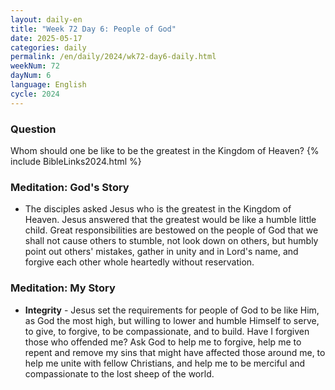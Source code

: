 ```yaml
---
layout: daily-en
title: "Week 72 Day 6: People of God"
date: 2025-05-17
categories: daily
permalink: /en/daily/2024/wk72-day6-daily.html
weekNum: 72
dayNum: 6
language: English
cycle: 2024
---
```

### Question     
Whom should one be like to be the greatest in the Kingdom of Heaven?
{% include BibleLinks2024.html %} 

### Meditation: God's Story   
+ The disciples asked Jesus who is the greatest in the Kingdom of Heaven. Jesus answered that the greatest would be like a humble little child. Great responsibilities are bestowed on the people of God that we shall not cause others to stumble, not look down on others, but humbly point out others' mistakes, gather in unity and in Lord's name, and forgive each other whole heartedly without reservation. 

### Meditation: My Story   
+ **Integrity** - Jesus set the requirements for people of God to be like Him, as God the most high, but willing to lower and humble Himself to serve, to give, to forgive, to be compassionate, and to build. Have I forgiven those who offended me? Ask God to help me to forgive, help me to repent and remove my sins that might have affected those around me, to help me unite with fellow Christians, and help me to be merciful and compassionate to the lost sheep of the world. 
